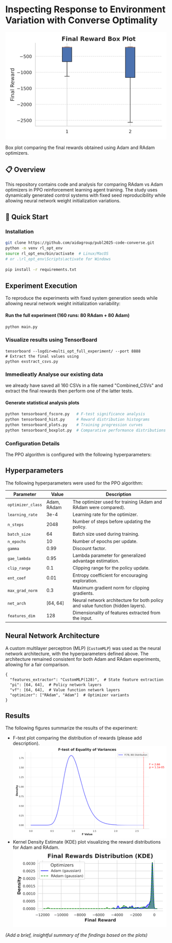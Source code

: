 # Inspecting Response to Environment Variation with Converse Optimality

![an example of the runs](https://github.com/aidagroup/publ2025-code-converse/blob/main/GFX/box_plot_Adam_RAdam_Styled.svg "Box Plot for Adam and RAam with the final negative cost (reward)")

Box plot comparing the final rewards obtained using Adam and RAdam optimizers.
## 📋 Overview
This repository contains code and analysis for comparing RAdam vs Adam optimizers in PPO reinforcement learning agent training. The study uses dynamically generated control systems with fixed seed reproducibility while allowing neural network weight initialization variations.

## 🚀 Quick Start

### Installation
``` bash
git clone https://github.com/aidagroup/publ2025-code-converse.git
python -m venv rl_opt_env
source rl_opt_env/bin/activate  # Linux/MacOS
# or .\rl_opt_env\Scripts\activate for Windows

pip install -r requirements.txt
```
## Experiment Execution
To reproduce the experiments with fixed system generation seeds while allowing neural network weight initialization variability:

#### Run the full experiment (160 runs: 80 RAdam + 80 Adam)
```python main.py```

### Visualize results using TensorBoard
```
tensorboard --logdir=multi_opt_full_experiment/ --port 8888
# Extract the final values using 
python exstract_csvs.py
```


### Immedieatly Analyse our existing data
we already have saved all 160 CSVs in a file named "Combined_CSVs" and extract the final rewards then perform one of the latter tests.

#### Generate statistical analysis plots
```python tensorboard_boxplot.py  # Comparative performance distributions
python tensorboard_fscore.py   # F-test significance analysis
python tensorboard_hist.py     # Reward distribution histograms
python tensorboard_plots.py    # Training progression curves
python tensorboard_boxplot.py  # Comparative performance distributions

```
### Configuration Details
The PPO algorithm is configured with the following hyperparameters:

## Hyperparameters

The following hyperparameters were used for the PPO algorithm:

| Parameter         | Value      | Description                                                                 |
|-----------------|------------|-----------------------------------------------------------------------------|
| `optimizer_class` | Adam, RAdam | The optimizer used for training (Adam and RAdam were compared).           |
| `learning_rate` | 3e-4       | Learning rate for the optimizer.                                           |
| `n_steps`         | 2048       | Number of steps before updating the policy.                               |
| `batch_size`     | 64         | Batch size used during training.                                            |
| `n_epochs`        | 10         | Number of epochs per update.                                                |
| `gamma`           | 0.99       | Discount factor.                                                            |
| `gae_lambda`      | 0.95       | Lambda parameter for generalized advantage estimation.                     |
| `clip_range`      | 0.1        | Clipping range for the policy update.                                     |
| `ent_coef`        | 0.01       | Entropy coefficient for encouraging exploration.                           |
| `max_grad_norm`   | 0.3        | Maximum gradient norm for clipping gradients.                              |
| `net_arch`        | [64, 64]   | Neural network architecture for both policy and value function (hidden layers). |
| `features_dim`    | 128        | Dimensionality of features extracted from the input.                       |



## Neural Network Architecture

A custom multilayer perceptron (MLP) (`CustomMLP`) was used as the neural network architecture, with the hyperparameters defined above. The architecture remained consistent for both Adam and RAdam experiments, allowing for a fair comparison.
```
{
  "features_extractor": "CustomMLP(128)",  # State feature extraction
  "pi": [64, 64],  # Policy network layers
  "vf": [64, 64],  # Value function network layers
  "optimizer": ["RAdam", "Adam"]  # Optimizer variants
}
```
## Results

The following figures summarize the results of the experiment:

* F-test plot comparing the distribution of rewards (please add description).
![an example of the runs](https://github.com/aidagroup/publ2025-code-converse/blob/main/GFX/f_test_plot_Adam_RAdam_2.png) 
* Kernel Density Estimate (KDE) plot visualizing the reward distributions for Adam and RAdam.
![an example of the runs](https://github.com/aidagroup/publ2025-code-converse/blob/main/GFX/kde_plot_Adam_RAdam_edited.svg)


*(Add a brief, insightful summary of the findings based on the plots)*
